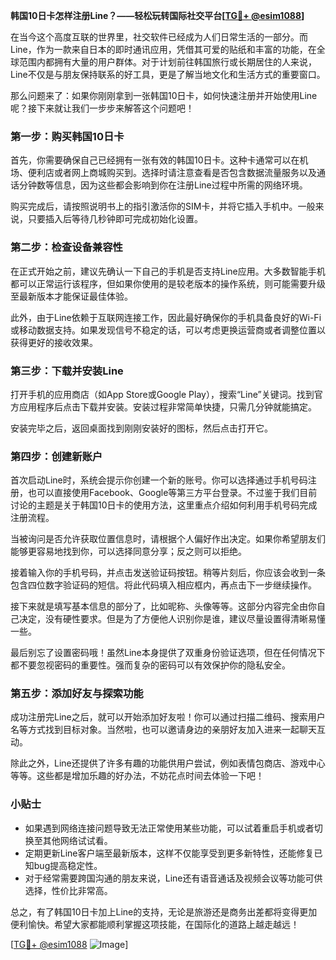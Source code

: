 **韩国10日卡怎样注册Line？——轻松玩转国际社交平台[[TG💪+ @esim1088](https://t.me/s/esim1088)]**

在当今这个高度互联的世界里，社交软件已经成为人们日常生活的一部分。而Line，作为一款来自日本的即时通讯应用，凭借其可爱的贴纸和丰富的功能，在全球范围内都拥有大量的用户群体。对于计划前往韩国旅行或长期居住的人来说，Line不仅是与朋友保持联系的好工具，更是了解当地文化和生活方式的重要窗口。

那么问题来了：如果你刚刚拿到一张韩国10日卡，如何快速注册并开始使用Line呢？接下来就让我们一步步来解答这个问题吧！

### 第一步：购买韩国10日卡

首先，你需要确保自己已经拥有一张有效的韩国10日卡。这种卡通常可以在机场、便利店或者网上商城购买到。选择时请注意查看是否包含数据流量服务以及通话分钟数等信息，因为这些都会影响到你在注册Line过程中所需的网络环境。

购买完成后，请按照说明书上的指引激活你的SIM卡，并将它插入手机中。一般来说，只要插入后等待几秒钟即可完成初始化设置。

### 第二步：检查设备兼容性

在正式开始之前，建议先确认一下自己的手机是否支持Line应用。大多数智能手机都可以正常运行该程序，但如果你使用的是较老版本的操作系统，则可能需要升级至最新版本才能保证最佳体验。

此外，由于Line依赖于互联网连接工作，因此最好确保你的手机具备良好的Wi-Fi或移动数据支持。如果发现信号不稳定的话，可以考虑更换运营商或者调整位置以获得更好的接收效果。

### 第三步：下载并安装Line

打开手机的应用商店（如App Store或Google Play），搜索“Line”关键词。找到官方应用程序后点击下载并安装。安装过程非常简单快捷，只需几分钟就能搞定。

安装完毕之后，返回桌面找到刚刚安装好的图标，然后点击打开它。

### 第四步：创建新账户

首次启动Line时，系统会提示你创建一个新的账号。你可以选择通过手机号码注册，也可以直接使用Facebook、Google等第三方平台登录。不过鉴于我们目前讨论的主题是关于韩国10日卡的使用方法，这里重点介绍如何利用手机号码完成注册流程。

当被询问是否允许获取位置信息时，请根据个人偏好作出决定。如果你希望朋友们能够更容易地找到你，可以选择同意分享；反之则可以拒绝。

接着输入你的手机号码，并点击发送验证码按钮。稍等片刻后，你应该会收到一条包含四位数字验证码的短信。将此代码填入相应框内，再点击下一步继续操作。

接下来就是填写基本信息的部分了，比如昵称、头像等等。这部分内容完全由你自己决定，没有硬性要求。但是为了方便他人识别你是谁，建议尽量设置得清晰易懂一些。

最后别忘了设置密码哦！虽然Line本身提供了双重身份验证选项，但在任何情况下都不要忽视密码的重要性。强而复杂的密码可以有效保护你的隐私安全。

### 第五步：添加好友与探索功能

成功注册完Line之后，就可以开始添加好友啦！你可以通过扫描二维码、搜索用户名等方式找到目标对象。当然啦，也可以邀请身边的亲朋好友加入进来一起聊天互动。

除此之外，Line还提供了许多有趣的功能供用户尝试，例如表情包商店、游戏中心等等。这些都是增加乐趣的好办法，不妨花点时间去体验一下吧！

### 小贴士

- 如果遇到网络连接问题导致无法正常使用某些功能，可以试着重启手机或者切换至其他网络试试看。
- 定期更新Line客户端至最新版本，这样不仅能享受到更多新特性，还能修复已知bug提高稳定性。
- 对于经常需要跨国沟通的朋友来说，Line还有语音通话及视频会议等功能可供选择，性价比非常高。

总之，有了韩国10日卡加上Line的支持，无论是旅游还是商务出差都将变得更加便利愉快。希望大家都能顺利掌握这项技能，在国际化的道路上越走越远！

[[TG💪+ @esim1088](https://t.me/s/esim1088) ![Image](https://i.postimg.cc/4NQfJmqS/Snipaste-2025-05-13-00-14-12.png)]